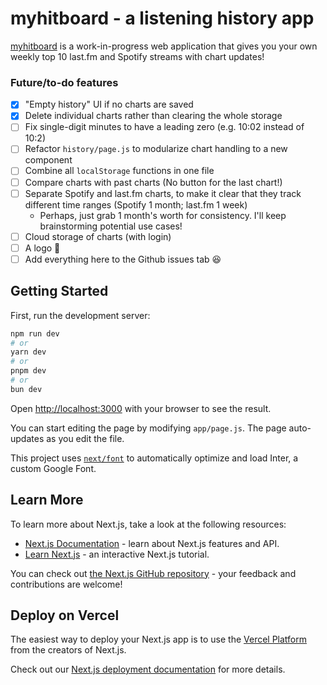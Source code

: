 # myhitboard - a listening history app

[myhitboard](https://myhitboard.vercel.app) is a work-in-progress web application that gives you your own weekly top 10 last\.fm and Spotify streams with chart updates!

### Future/to-do features
 - [x] "Empty history" UI if no charts are saved
 - [x] Delete individual charts rather than clearing the whole storage
 - [ ] Fix single-digit minutes to have a leading zero (e.g. 10:02 instead of 10:2)
 - [ ] Refactor `history/page.js` to modularize chart handling to a new component
 - [ ] Combine all `localStorage` functions in one file
 - [ ] Compare charts with past charts (No button for the last chart!)
 - [ ] Separate Spotify and last\.fm charts, to make it clear that they track different time ranges (Spotify 1 month; last\.fm 1 week)
    - Perhaps, just grab 1 month's worth for consistency. I'll keep brainstorming potential use cases!
 - [ ] Cloud storage of charts (with login)
 - [ ] A logo 🙊
 - [ ] Add everything here to the Github issues tab 😆

## Getting Started

First, run the development server:

```bash
npm run dev
# or
yarn dev
# or
pnpm dev
# or
bun dev
```

Open [http://localhost:3000](http://localhost:3000) with your browser to see the result.

You can start editing the page by modifying `app/page.js`. The page auto-updates as you edit the file.

This project uses [`next/font`](https://nextjs.org/docs/basic-features/font-optimization) to automatically optimize and load Inter, a custom Google Font.

## Learn More

To learn more about Next.js, take a look at the following resources:

- [Next.js Documentation](https://nextjs.org/docs) - learn about Next.js features and API.
- [Learn Next.js](https://nextjs.org/learn) - an interactive Next.js tutorial.

You can check out [the Next.js GitHub repository](https://github.com/vercel/next.js/) - your feedback and contributions are welcome!

## Deploy on Vercel

The easiest way to deploy your Next.js app is to use the [Vercel Platform](https://vercel.com/new?utm_medium=default-template&filter=next.js&utm_source=create-next-app&utm_campaign=create-next-app-readme) from the creators of Next.js.

Check out our [Next.js deployment documentation](https://nextjs.org/docs/deployment) for more details.
